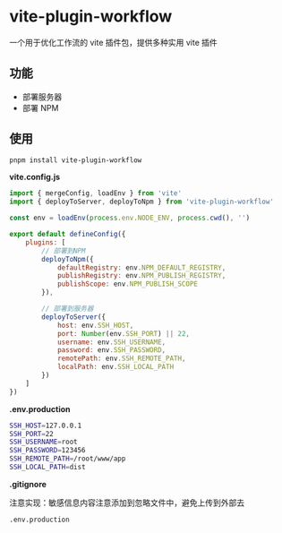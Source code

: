 # vite-plugin-workflow

一个用于优化工作流的 vite 插件包，提供多种实用 vite 插件

## 功能

- 部署服务器
- 部署 NPM

## 使用

```bash
pnpm install vite-plugin-workflow
```

**vite.config.js**

```js
import { mergeConfig, loadEnv } from 'vite'
import { deployToServer, deployToNpm } from 'vite-plugin-workflow'

const env = loadEnv(process.env.NODE_ENV, process.cwd(), '')

export default defineConfig({
	plugins: [
		// 部署到NPM
		deployToNpm({
			defaultRegistry: env.NPM_DEFAULT_REGISTRY,
			publishRegistry: env.NPM_PUBLISH_REGISTRY,
			publishScope: env.NPM_PUBLISH_SCOPE
		}),

		// 部署到服务器
		deployToServer({
			host: env.SSH_HOST,
			port: Number(env.SSH_PORT) || 22,
			username: env.SSH_USERNAME,
			password: env.SSH_PASSWORD,
			remotePath: env.SSH_REMOTE_PATH,
			localPath: env.SSH_LOCAL_PATH
		})
	]
})
```

**.env.production**

```sh
SSH_HOST=127.0.0.1
SSH_PORT=22
SSH_USERNAME=root
SSH_PASSWORD=123456
SSH_REMOTE_PATH=/root/www/app
SSH_LOCAL_PATH=dist
```

**.gitignore**

注意实现：敏感信息内容注意添加到忽略文件中，避免上传到外部去

```sh
.env.production
```
